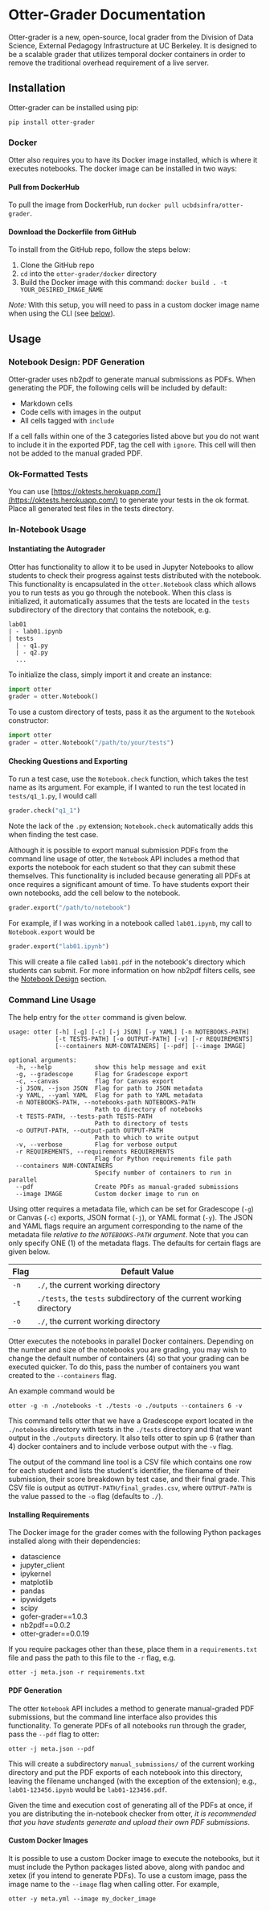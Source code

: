 # Otter-Grader Documentation

Otter-grader is a new, open-source, local grader from the Division of Data Science, External Pedagogy Infrastructure at UC Berkeley. It is designed to be a scalable grader that utilizes temporal docker containers in order to remove the traditional overhead requirement of a live server. 

## Installation

Otter-grader can be installed using pip:

```
pip install otter-grader
```

### Docker

Otter also requires you to have its Docker image installed, which is where it executes notebooks. The docker image can be installed in two ways:

#### Pull from DockerHub

To pull the image from DockerHub, run `docker pull ucbdsinfra/otter-grader`.

#### Download the Dockerfile from GitHub

To install from the GitHub repo, follow the steps below:

1. Clone the GitHub repo
2. `cd` into the `otter-grader/docker` directory
3. Build the Docker image with this command: `docker build . -t YOUR_DESIRED_IMAGE_NAME`

_Note:_ With this setup, you will need to pass in a custom docker image name when using the CLI (see [below](#custom-docker-images)).

## Usage

### Notebook Design: PDF Generation

Otter-grader uses nb2pdf to generate manual submissions as PDFs. When generating the PDF, the following cells will be included by default:

* Markdown cells
* Code cells with images in the output
* All cells tagged with `include`

If a cell falls within one of the 3 categories listed above but you do not want to include it in the exported PDF, tag the cell with `ignore`. This cell will then not be added to the manual graded PDF.

### Ok-Formatted Tests

You can use [https://oktests.herokuapp.com/](https://oktests.herokuapp.com/) to generate your tests in the ok format. Place all generated test files in the tests directory. 

### In-Notebook Usage

#### Instantiating the Autograder

Otter has functionality to allow it to be used in Jupyter Notebooks to allow students to check their progress against tests distributed with the notebook. This functionality is encapsulated in the `otter.Notebook` class which allows you to run tests as you go through the notebook. When this class is initialized, it automatically assumes that the tests are located in the `tests` subdirectory of the directory that contains the notebook, e.g.

```
lab01
| - lab01.ipynb
| tests
  | - q1.py
  | - q2.py
  ...
```

To initialize the class, simply import it and create an instance:

```python
import otter
grader = otter.Notebook()
```

To use a custom directory of tests, pass it as the argument to the `Notebook` constructor:

```python
import otter
grader = otter.Notebook("/path/to/your/tests")
```

#### Checking Questions and Exporting

To run a test case, use the `Notebook.check` function, which takes the test name as its argument. For example, if I wanted to run the test located in `tests/q1_1.py`, I would call

```python
grader.check("q1_1")
```

Note the lack of the `.py` extension; `Notebook.check` automatically adds this when finding the test case.

Although it is possible to export manual submission PDFs from the command line usage of otter, the `Notebook` API includes a method that exports the notebook for each student so that they can submit these themselves. This functionality is included because generating all PDFs at once requires a significant amount of time. To have students export their own notebooks, add the cell below to the notebook.

```python
grader.export("/path/to/notebook")
```

For example, if I was working in a notebook called `lab01.ipynb`, my call to `Notebook.export` would be

```python
grader.export("lab01.ipynb")
```

This will create a file called `lab01.pdf` in the notebook's directory which students can submit. For more information on how nb2pdf filters cells, see the [Notebook Design](#notebook-design-pdf-generation) section.

### Command Line Usage

The help entry for the `otter` command is given below.

```
usage: otter [-h] [-g] [-c] [-j JSON] [-y YAML] [-n NOTEBOOKS-PATH]
             [-t TESTS-PATH] [-o OUTPUT-PATH] [-v] [-r REQUIREMENTS]
             [--containers NUM-CONTAINERS] [--pdf] [--image IMAGE]

optional arguments:
  -h, --help            show this help message and exit
  -g, --gradescope      Flag for Gradescope export
  -c, --canvas          flag for Canvas export
  -j JSON, --json JSON  Flag for path to JSON metadata
  -y YAML, --yaml YAML  Flag for path to YAML metadata
  -n NOTEBOOKS-PATH, --notebooks-path NOTEBOOKS-PATH
                        Path to directory of notebooks
  -t TESTS-PATH, --tests-path TESTS-PATH
                        Path to directory of tests
  -o OUTPUT-PATH, --output-path OUTPUT-PATH
                        Path to which to write output
  -v, --verbose         Flag for verbose output
  -r REQUIREMENTS, --requirements REQUIREMENTS
                        Flag for Python requirements file path
  --containers NUM-CONTAINERS
                        Specify number of containers to run in parallel
  --pdf                 Create PDFs as manual-graded submissions
  --image IMAGE         Custom docker image to run on
```

Using otter requires a metadata file, which can be set for Gradescope (`-g`) or Canvas (`-c`) exports, JSON format (`-j`), or YAML format (`-y`). The JSON and YAML flags require an argument corresponding to the name of the metadata file _relative to the `NOTEBOOKS-PATH` argument_. Note that you can only specify ONE (1) of the metadata flags. The defaults for certain flags are given below.

| Flag | Default Value |
|------|---------------|
| `-n` | `./`, the current working directory |
| `-t` | `./tests`, the `tests` subdirectory of the current working directory |
| `-o` | `./`, the current working directory |

Otter executes the notebooks in parallel Docker containers. Depending on the number and size of the notebooks you are grading, you may wish to change the default number of containers (4) so that your grading can be executed quicker. To do this, pass the number of containers you want created to the `--containers` flag.

An example command would be

```
otter -g -n ./notebooks -t ./tests -o ./outputs --containers 6 -v
```

This command tells otter that we have a Gradescope export located in the `./notebooks` directory with tests in the `./tests` directory and that we want output in the `./outputs` directory. It also tells otter to spin up 6 (rather than 4) docker containers and to include verbose output with the `-v` flag.

The output of the command line tool is a CSV file which contains one row for each student and lists the student's identifier, the filename of their submission, their score breakdown by test case, and their final grade. This CSV file is output as `OUTPUT-PATH/final_grades.csv`, where `OUTPUT-PATH` is the value passed to the `-o` flag (defaults to `./`).

#### Installing Requirements

The Docker image for the grader comes with the following Python packages installed along with their dependencies:

* datascience
* jupyter_client
* ipykernel
* matplotlib
* pandas
* ipywidgets
* scipy
* gofer-grader==1.0.3
* nb2pdf==0.0.2
* otter-grader==0.0.19

If you require packages other than these, place them in a `requirements.txt` file and pass the path to this file to the `-r` flag, e.g.

```
otter -j meta.json -r requirements.txt
```

#### PDF Generation

The otter `Notebook` API includes a method to generate manual-graded PDF submissions, but the command line interface also provides this functionality. To generate PDFs of all notebooks run through the grader, pass the `--pdf` flag to otter:

```
otter -j meta.json --pdf
```

This will create a subdirectory `manual_submissions/` of the current working directory and put the PDF exports of each notebook into this directory, leaving the filename unchanged (with the exception of the extension); e.g., `lab01-123456.ipynb` would be `lab01-123456.pdf`.

Given the time and execution cost of generating all of the PDFs at once, if you are distributing the in-notebook checker from otter, _it is recommended that you have students generate and upload their own PDF submissions_.

#### Custom Docker Images

It is possible to use a custom Docker image to execute the notebooks, but it must include the Python packages listed above, along with pandoc and xetex (if you intend to generate PDFs). To use a custom image, pass the image name to the `--image` flag when calling otter. For example,

```
otter -y meta.yml --image my_docker_image
```
